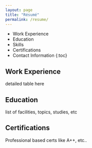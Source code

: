 ```yaml
---
layout: page
title: "Résumé"
permalink: /resume/
---
```

* Work Experience
* Education
* Skills
* Certifications
* Contact Information
{:toc}

## Work Experience
detailed table here

## Education
list of facilities, topics, studies, etc

## Certifications
Professional based certs like A++, etc..